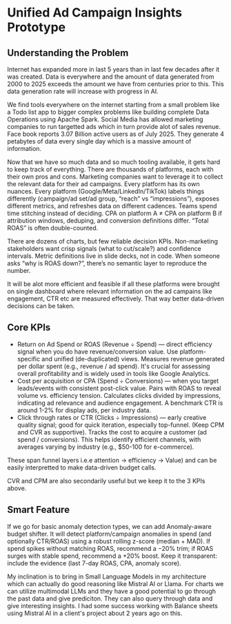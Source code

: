 # Unified Ad Campaign Insights Prototype

## Understanding the Problem

Internet has expanded more in last 5 years than in last few decades after it was created. Data is everywhere and the amount of data generated from 2000 to 2025 exceeds the amount we have from centuries prior to this. This data generation rate will increase with progress in AI.

We find tools everywhere on the internet starting from a small problem like a Todo list app to bigger complex problems like building complete Data Operations using Apache Spark. Social Media has allowed marketing companies to run targetted ads which in turn provide alot of sales revenue. Face book reports 3.07 Billion active users as of July 2025. They generate 4 petabytes of data every single day which is a massive amount of information.

Now that we have so much data and so much tooling available, it gets hard to keep track of everything. There are thousands of platforms, each with their own pros and cons. Marketing companies want to leverage it to collect the relevant data for their ad campaigns. Every platform has its own nuances. Every platform (Google/Meta/LinkedIn/TikTok) labels things differently (campaign/ad set/ad group, “reach” vs “impressions”), exposes different metrics, and refreshes data on different cadences. Teams spend time stitching instead of deciding. CPA on platform A ≠ CPA on platform B if attribution windows, deduping, and conversion definitions differ. “Total ROAS” is often double-counted.

There are dozens of charts, but few reliable decision KPIs. Non-marketing stakeholders want crisp signals (what to cut/scale?) and confidence intervals. Metric definitions live in slide decks, not in code. When someone asks “why is ROAS down?”, there’s no semantic layer to reproduce the number.

It will be alot more efficient and feasible if all these platforms were brought on single dashboard where relevant information on the ad campains like engagement, CTR etc are measured effectively. That way better data-driven decisions can be taken.

## Core KPIs

- Return on Ad Spend or ROAS (Revenue ÷ Spend) — direct efficiency signal when you do have revenue/conversion value. Use platform-specific and unified (de-duplicated) views. Measures revenue generated per dollar spent (e.g., revenue / ad spend). It's crucial for assessing overall profitability and is widely used in tools like Google Analytics.
- Cost per acquisition or CPA (Spend ÷ Conversions) — when you target leads/events with consistent post-click value. Pairs with ROAS to reveal volume vs. efficiency tension. Calculates clicks divided by impressions, indicating ad relevance and audience engagement. A benchmark CTR is around 1-2% for display ads, per industry data.
- Click through rates or CTR (Clicks ÷ Impressions) — early creative quality signal; good for quick iteration, especially top-funnel. (Keep CPM and CVR as supportive). Tracks the cost to acquire a customer (ad spend / conversions). This helps identify efficient channels, with averages varying by industry (e.g., $50-100 for e-commerce).

These span funnel layers i.e.e attention -> efficiency -> Value) and can be easily interpretted to make data-driven budget calls.

CVR and CPM are also secondarily useful but we keep it to the 3 KPIs above.

## Smart Feature

If we go for basic anomaly detection types, we can add Anomaly-aware budget shifter. It will detect platform/campaign anomalies in spend (and optionally CTR/ROAS) using a robust rolling z-score (median + MAD). If spend spikes without matching ROAS, recommend a −20% trim; if ROAS surges with stable spend, recommend a +20% boost. Keep it transparent: include the evidence (last 7-day ROAS, CPA, anomaly score).

My inclination is to bring in Small Language Models in my architecture which can actually do good reasoning like Mistral AI or Llama. For charts we can utilize multimodal LLMs and they have a good potential to go through the past data and give prediciton. They can also query through data and give interesting insights. I had some success working with Balance sheets using Mistral AI in a client's project about 2 years ago on this.
